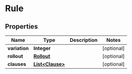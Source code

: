 
# Rule

## Properties
Name | Type | Description | Notes
------------ | ------------- | ------------- | -------------
**variation** | **Integer** |  |  [optional]
**rollout** | [**Rollout**](Rollout.md) |  |  [optional]
**clauses** | [**List&lt;Clause&gt;**](Clause.md) |  |  [optional]




